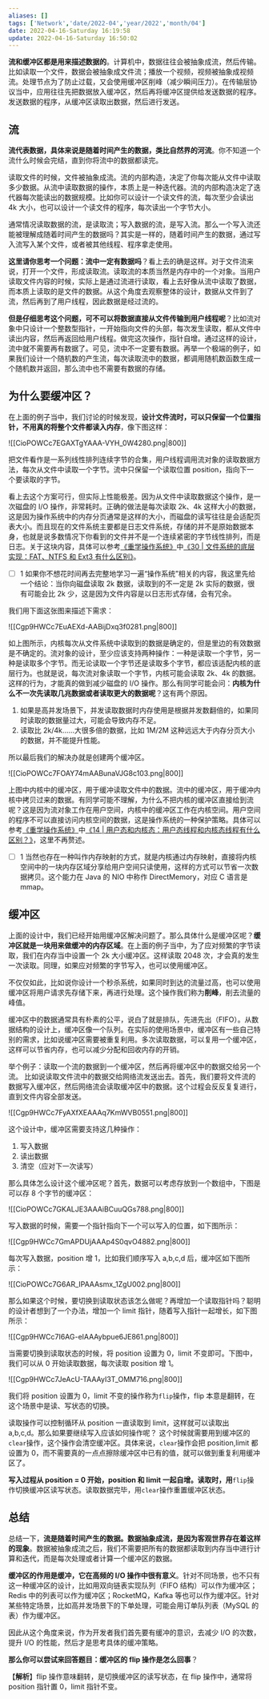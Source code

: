 ```yaml
---
aliases: []
tags: ['Network','date/2022-04','year/2022','month/04']
date: 2022-04-16-Saturday 16:19:58
update: 2022-04-16-Saturday 16:50:02
---
```


**流和缓冲区都是用来描述数据的**。计算机中，数据往往会被抽象成流，然后传输。比如读取一个文件，数据会被抽象成文件流；播放一个视频，视频被抽象成视频流。处理节点为了防止过载，又会使用缓冲区削峰（减少瞬间压力）。在传输层协议当中，应用往往先把数据放入缓冲区，然后再将缓冲区提供给发送数据的程序。发送数据的程序，从缓冲区读取出数据，然后进行发送。

## 流

**流代表数据，具体来说是随着时间产生的数据，类比自然界的河流**。你不知道一个流什么时候会完结，直到你将流中的数据都读完。

读取文件的时候，文件被抽象成流。流的内部构造，决定了你每次能从文件中读取多少数据。从流中读取数据的操作，本质上是一种迭代器。流的内部构造决定了迭代器每次能读出的数据规模。比如你可以设计一个读文件的流，每次至少会读出 4k 大小，也可以设计一个读文件的程序，每次读出一个字节大小。

通常情况读取数据的流，是读取流；写入数据的流，是写入流。那么一个写入流还能被理解成随着时间产生的数据吗？其实是一样的，随着时间产生的数据，通过写入流写入某个文件，或者被其他线程、程序拿走使用。

**这里请你思考一个问题：流中一定有数据吗**？看上去的确是这样。对于文件流来说，打开一个文件，形成读取流。读取流的本质当然是内存中的一个对象。当用户读取文件内容的时候，实际上是通过流进行读取，看上去好像从流中读取了数据，而本质上读取的是文件的数据。从这个角度去观察整体的设计，数据从文件到了流，然后再到了用户线程，因此数据是经过流的。

**但是仔细思考这个问题，可不可以将数据直接从文件传输到用户线程呢**？比如流对象中只设计一个整数型指针，一开始指向文件的头部，每次发生读取，都从文件中读出内容，然后再返回给用户线程。做完这次操作，指针自增。通过这样的设计，流中就不需要再有数据了。可见，流中不一定要有数据。再举一个极端的例子，如果我们设计一个随机数的产生流，每次读取流中的数据，都调用随机数函数生成一个随机数并返回，那么流中也不需要有数据的存储。

## 为什么要缓冲区？

在上面的例子当中，我们讨论的时候发现，**设计文件流时，可以只保留一个位置指针，不用真的将整个文件都读入内存**，像下图这样：

![[CioPOWCc7EGAXTgYAAA-VYH_0W4280.png|800]]

把文件看作是一系列线性排列连续字节的合集，用户线程调用流对象的读取数据方法，每次从文件中读取一个字节。流中只保留一个读取位置 position，指向下一个要读取的字节。

看上去这个方案可行，但实际上性能极差。因为从文件中读取数据这个操作，是一次磁盘的 I/O 操作，非常耗时。正确的做法是每次读取 2k、4k 这样大小的数据，这是因为操作系统中的内存分页通常是这样的大小，而磁盘的读写往往是会适配页表大小。而且现在的文件系统主要都是日志文件系统，存储的并不是原始数据本身，也就是说多数情况下你看到的文件并不是一个连续紧密的字节线性排列，而是日志。关于这块内容，具体可以参考[《重学操作系统》](https://shenceyun.lagou.com/t/Axo?fileGuid=xxQTRXtVcqtHK6j8)中[《30 | 文件系统的底层实现：FAT、NTFS 和 Ext3 有什么区别》](https://kaiwu.lagou.com/course/courseInfo.htm?courseId=478#/detail/pc?id=4640&fileGuid=xxQTRXtVcqtHK6j8)。
- [ ] 1
如果你不想花时间再去完整地学习一遍“操作系统”相关的内容，我这里先给一个结论：当你向磁盘读取 2k 数据，读取到的不一定是 2k 实际的数据，很有可能会比 2k 少，这是因为文件内容是以日志形式存储，会有冗余。

我们用下面这张图来描述下需求：

![[Cgp9HWCc7EuAEXd-AABijDxq3f0281.png|800]]

如上图所示，内核每次从文件系统中读取到的数据是确定的，但是里边的有效数据是不确定的。流对象的设计，至少应该支持两种操作：一种是读取一个字节，另一种是读取多个字节。而无论读取一个字节还是读取多个字节，都应该适配内核的底层行为。也就是说，每次流对象读取一个字节，内核可能会读取 2k、4k 的数据。这样的行为，才能真的做到减少磁盘的 I/O 操作。那么有同学可能会问：**内核为什么不一次先读取几兆数据或者读取更大的数据呢**？这有两个原因。

1. 如果是高并发场景下，并发读取数据时内存使用是根据并发数翻倍的，如果同时读取的数据量过大，可能会导致内存不足。
2. 读取比 2k/4k……大很多倍的数据，比如 1M/2M 这种远远大于内存分页大小的数据，并不能提升性能。

所以最后我们的解决办就是创建两个缓冲区。

![[CioPOWCc7FOAY74mAABunaVJG8c103.png|800]]

上图中内核中的缓冲区，用于缓冲读取文件中的数据。流中的缓冲区，用于缓冲内核中拷贝过来的数据。有同学可能不理解，为什么不把内核的缓冲区直接给到流呢？这是因为流对象工作在用户空间，内核中的缓冲区工作在内核空间。用户空间的程序不可以直接访问内核空间的数据，这是操作系统的一种保护策略。具体可以参考[《重学操作系统》](https://shenceyun.lagou.com/t/Axo?fileGuid=xxQTRXtVcqtHK6j8)中[《14 | 用户态和内核态：用户态线程和内核态线程有什么区别？》](https://kaiwu.lagou.com/course/courseInfo.htm?courseId=478#/detail/pc?id=4621&fileGuid=xxQTRXtVcqtHK6j8)，这里不再赘述。
- [ ] 1
当然也存在一种叫作内存映射的方式，就是内核通过内存映射，直接将内核空间中的一块内存区域分享给用户空间只读使用，这样的方式可以节省一次数据拷贝。这个能力在 Java 的 NIO 中称作 DirectMemory，对应 C 语言是 mmap。

## 缓冲区

上面的设计中，我们已经开始用缓冲区解决问题了。那么具体什么是缓冲区呢？**缓冲区就是一块用来做缓冲的内存区域**。在上面的例子当中，为了应对频繁的字节读取，我们在内存当中设置一个 2k 大小缓冲区。这样读取 2048 次，才会真的发生一次读取。同理，如果应对频繁的字节写入，也可以使用缓冲区。

不仅仅如此，比如说你设计一个秒杀系统，如果同时到达的流量过高，也可以使用缓冲区将用户请求先存储下来，再进行处理。这个操作我们称为**削峰**，削去流量的峰值。

缓冲区中的数据通常具有朴素的公平，说白了就是排队，先进先出（FIFO）。从数据结构的设计上，缓冲区像一个队列。在实际的使用场景中，缓冲区有一些自己特别的需求，比如说缓冲区需要被重复利用。多次读取数据，可以复用一个缓冲区，这样可以节省内存，也可以减少分配和回收内存的开销。

举个例子：读取一个流的数据到一个缓冲区，然后再将缓冲区中的数据交给另一个流。 比如说读取文件流中的数据交给网络流发送出去。首先，我们要将文件流的数据写入缓冲区，然后网络流会读取缓冲区中的数据。这个过程会反反复复进行，直到文件内容全部发送。

![[Cgp9HWCc7FyAXfXEAAAq7KmWVB0551.png|800]]

这个设计中，缓冲区需要支持这几种操作：

1. 写入数据
2. 读出数据
3. 清空（应对下一次读写）

那么具体怎么设计这个缓冲区呢？首先，数据可以考虑存放到一个数组中，下图是可以存 8 个字节的缓冲区：

![[CioPOWCc7GKALJE3AAAiBCuuQGs788.png|800]]

写入数据的时候，需要一个指针指向下一个可以写入的位置，如下图所示：

![[Cgp9HWCc7GmAPDUjAAAp4S0qvO4882.png|800]]

每次写入数据，position 增 1，比如我们顺序写入 a,b,c,d 后，缓冲区如下图所示：

![[CioPOWCc7G6AR_IPAAAsmx_1ZgU002.png|800]]

那么如果这个时候，要切换到读取状态该怎么做呢？再增加一个读取指针吗？聪明的设计者想到了一个办法，增加一个 limit 指针，随着写入指针一起增长，如下图所示：

![[Cgp9HWCc7I6AG-eIAAAybpue6JE861.png|800]]

当需要切换到读取状态的时候，将 position 设置为 0，limit 不变即可。下图中，我们可以从 0 开始读取数据，每次读取 position 增 1。

![[Cgp9HWCc7JeAcU-TAAAyI3T_OMM716.png|800]]

我们将 position 设置为 0，limit 不变的操作称为`flip`操作，flip 本意是翻转，在这个场景中是读、写状态的切换。

读取操作可以控制循环从 position 一直读取到 limit，这样就可以读取出 a,b,c,d。那么如果要继续写入应该如何操作呢？ 这个时候就需要用到缓冲区的`clear`操作，这个操作会清空缓冲区。具体来说，`clear`操作会把 position,limit 都设置为 0，而不需要真的一点点擦除缓冲区中已有的值，就可以做到重复利用缓冲区了。

**写入过程从 position = 0 开始，position 和 limit 一起自增。读取时，用**`flip`操作切换缓冲区读写状态。读取数据完毕，用`clear`操作重置缓冲区状态。

## 总结

总结一下，**流是随着时间产生的数据。数据抽象成流，是因为客观世界存在着这样的现象**。数据被抽象成流之后，我们不需要把所有的数据都读取到内存当中进行计算和迭代，而是每次处理或者计算一个缓冲区的数据。

**缓冲区的作用是缓冲，它在高频的 I/O 操作中很有意义**。针对不同场景，也不只有这一种缓冲区的设计，比如用双向链表实现队列（FIFO 结构）可以作为缓冲区；Redis 中的列表可以作为缓冲区；RocketMQ，Kafka 等也可以作为缓冲区。针对某些特定场景，比如高并发场景下的下单处理，可能会用订单队列表（MySQL 的表）作为缓冲区。

因此从这个角度来说，作为开发者我们首先要有缓冲的意识，去减少 I/O 的次数，提升 I/O 的性能，然后才是思考具体的缓冲策略。

**那么你可以尝试来回答题目：缓冲区的 flip 操作是怎么回事**？

【**解析**】flip 操作意味翻转，是切换缓冲区的读写状态，在 flip 操作中，通常将 position 指针置 0，limit 指针不变。
